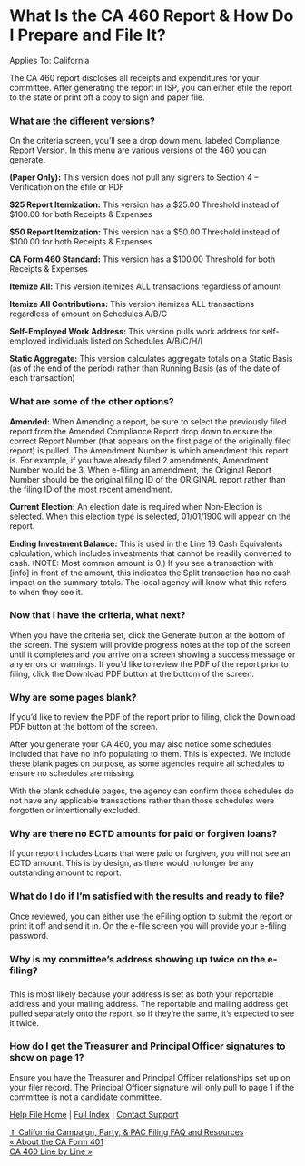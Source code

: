  What Is the CA 460 Report & How Do I Prepare and File It?
==========

Applies To: California

The CA 460 report discloses all receipts and expenditures for your committee. After generating the report in ISP, you can either efile the report to the state or print off a copy to sign and paper file.

### What are the different versions? ###

On the criteria screen, you’ll see a drop down menu labeled Compliance Report Version. In this menu are various versions of the 460 you can generate.

**(Paper Only):** This version does not pull any signers to Section 4 – Verification on the efile or PDF

**$25 Report Itemization:** This version has a $25.00 Threshold instead of $100.00 for both Receipts & Expenses

**$50 Report Itemization:** This version has a $50.00 Threshold instead of $100.00 for both Receipts & Expenses

**CA Form 460 Standard:** This version has a $100.00 Threshold for both Receipts & Expenses

**Itemize All:** This version itemizes ALL transactions regardless of amount

**Itemize All Contributions:** This version itemizes ALL transactions regardless of amount on Schedules A/B/C

**Self-Employed Work Address:** This version pulls work address for self-employed individuals listed on Schedules A/B/C/H/I

**Static Aggregate:** This version calculates aggregate totals on a Static Basis (as of the end of the period) rather than Running Basis (as of the date of each transaction)

### What are some of the other options? ###

**Amended:** When Amending a report, be sure to select the previously filed report from the Amended Compliance Report drop down to ensure the correct Report Number (that appears on the first page of the originally filed report) is pulled. The Amendment Number is which amendment this report is. For example, if you have already filed 2 amendments, Amendment Number would be 3. When e-filing an amendment, the Original Report Number should be the original filing ID of the ORIGINAL report rather than the filing ID of the most recent amendment.

**Current Election:** An election date is required when Non-Election is selected. When this election type is selected, 01/01/1900 will appear on the report.  

**Ending Investment Balance:** This is used in the Line 18 Cash Equivalents calculation, which includes investments that cannot be readily converted to cash. (NOTE: Most common amount is 0.) If you see a transaction with [info] in front of the amount, this indicates the Split transaction has no cash impact on the summary totals. The local agency will know what this refers to when they see it.

### Now that I have the criteria, what next? ###

When you have the criteria set, click the Generate button at the bottom of the screen. The system will provide progress notes at the top of the screen until it completes and you arrive on a screen showing a success message or any errors or warnings. If you’d like to review the PDF of the report prior to filing, click the Download PDF button at the bottom of the screen.

### Why are some pages blank? ###

If you’d like to review the PDF of the report prior to filing, click the Download PDF button at the bottom of the screen.

After you generate your CA 460, you may also notice some schedules included that have no info populating to them. This is expected. We include these blank pages on purpose, as some agencies require all schedules to ensure no schedules are missing.

With the blank schedule pages, the agency can confirm those schedules do not have any applicable transactions rather than those schedules were forgotten or intentionally excluded.

### Why are there no ECTD amounts for paid or forgiven loans? ###

If your report includes Loans that were paid or forgiven, you will not see an ECTD amount. This is by design, as there would no longer be any outstanding amount to report.

### What do I do if I’m satisfied with the results and ready to file? ###

Once reviewed, you can either use the eFiling option to submit the report or print it off and send it in. On the e-file screen you will provide your e-filing password.

### Why is my committee’s address showing up twice on the e-filing?   
 ###

This is most likely because your address is set as both your reportable address and your mailing address. The reportable and mailing address get pulled separately onto the report, so if they’re the same, it’s expected to see it twice.

### How do I get the Treasurer and Principal Officer signatures to show on page 1? ###

Ensure you have the Treasurer and Principal Officer relationships set up on your filer record. The Principal Officer signature will only pull to page 1 if the committee is not a candidate committee.

[Help File Home](/help/) | [Full Index](/Help-File-Directory/) | [Contact Support](mailto:support@ISPolitical.com)

[⇑ California Campaign, Party, & PAC Filing FAQ and Resources](/California-Campaign-Party-PAC-Filing-FAQ-and-Resources)  
[« About the CA Form 401](/About-the-CA-Form-4-1)  
[CA 460 Line by Line »](/CA-46-Line-by-Line)